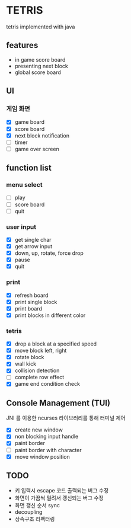 # TETRIS

tetris implemented with java

## features

- in game score board
- presenting next block
- global score board

## UI

### 게임 화면

- [x] game board
- [x] score board
- [x] next block notification
- [ ] timer
- [ ] game over screen

## function list

### menu select

-[ ] play
-[ ] score board
-[ ] quit

### user input

-[x] get single char
-[x] get arrow input
-[x] down, up, rotate, force drop
-[x] pause
-[x] quit

### print

-[x] refresh board
-[x] print single block
-[x] print board
-[x] print blocks in different color

### tetris

- [x] drop a block at a specified speed
- [x] move block left, right
- [x] rotate block
- [x] wall kick
- [x] collision detection
- [ ] complete row effect
- [x] game end condition check

## Console Management (TUI)

JNI 를 이용한 ncurses 라이브러리를 통해 터미널 제어

- [x] create new window
- [x] non blocking input handle
- [x] paint border
- [ ] paint border with character
- [x] move window position

## TODO

- 키 입력시 escape 코드 출력되는 버그 수정
- 화면이 가끔씩 밀려서 갱신되는 버그 수정
- 화면 갱신 순서 sync
- decoupling
- 상속구조 리팩터링